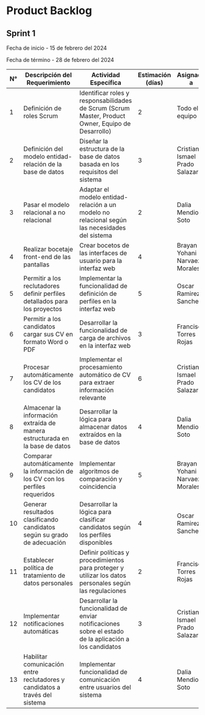 # Product Backlog
## Sprint 1
Fecha de inicio - 15 de febrero del 2024

Fecha de término - 28 de febrero del 2024

| N° | Descripción del Requerimiento | Actividad Específica | Estimación (días) | Asignado a | Estatus |
|---|--------------------------------|----------------------|---------------------|------------|---------|
| 1 | Definición de roles Scrum     | Identificar roles y responsabilidades de Scrum (Scrum Master, Product Owner, Equipo de Desarrollo) | 2 | Todo el equipo | Concluido |
| 2 | Definición del modelo entidad-relación de la base de datos | Diseñar la estructura de la base de datos basada en los requisitos del sistema | 3 | Cristian Ismael Prado Salazar | En Progreso |
| 3 | Pasar el modelo relacional a no relacional | Adaptar el modelo entidad-relación a un modelo no relacional según las necesidades del sistema | 2 | Dalia Mendiola Soto | Pendiente |
| 4 | Realizar bocetaje front-end de las pantallas | Crear bocetos de las interfaces de usuario para la interfaz web | 4 | Brayan Yohani Narvaez Morales | En Progreso |
| 5 | Permitir a los reclutadores definir perfiles detallados para los proyectos | Implementar la funcionalidad de definición de perfiles en la interfaz web | 5 | Oscar Ramirez Sanches | Pendiente |
| 6 | Permitir a los candidatos cargar sus CV en formato Word o PDF | Desarrollar la funcionalidad de carga de archivos en la interfaz web | 3 | Francisco Torres Rojas | Pendiente |
| 7 | Procesar automáticamente los CV de los candidatos | Implementar el procesamiento automático de CV para extraer información relevante | 6 | Cristian Ismael Prado Salazar | Pendiente |
| 8 | Almacenar la información extraída de manera estructurada en la base de datos | Desarrollar la lógica para almacenar datos extraídos en la base de datos | 4 | Dalia Mendiola Soto | Pendiente |
| 9 | Comparar automáticamente la información de los CV con los perfiles requeridos | Implementar algoritmos de comparación y coincidencia | 5 | Brayan Yohani Narvaez Morales | Pendiente |
| 10 | Generar resultados clasificando candidatos según su grado de adecuación | Desarrollar la lógica para clasificar candidatos según los perfiles disponibles | 4 | Oscar Ramirez Sanches | Pendiente |
| 11 | Establecer política de tratamiento de datos personales | Definir políticas y procedimientos para proteger y utilizar los datos personales según las regulaciones | 2 | Francisco Torres Rojas | Pendiente |
| 12 | Implementar notificaciones automáticas | Desarrollar la funcionalidad de enviar notificaciones sobre el estado de la aplicación a los candidatos | 3 | Cristian Ismael Prado Salazar | Pendiente |
| 13 | Habilitar comunicación entre reclutadores y candidatos a través del sistema | Implementar funcionalidad de comunicación entre usuarios del sistema | 4 | Dalia Mendiola Soto | Pendiente |
